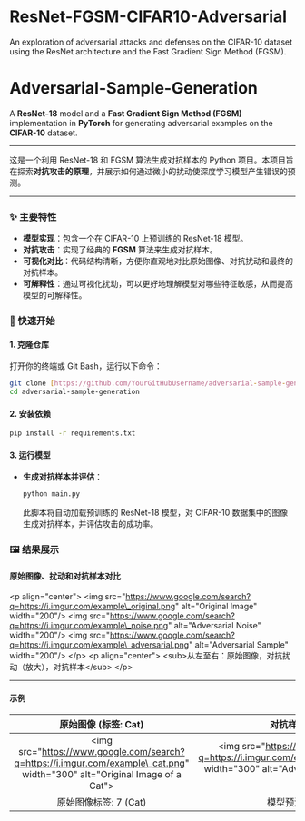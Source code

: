 # ResNet-FGSM-CIFAR10-Adversarial
An exploration of adversarial attacks and defenses on the CIFAR-10 dataset using the ResNet architecture and the Fast Gradient Sign Method (FGSM).
# Adversarial-Sample-Generation

A **ResNet-18** model and a **Fast Gradient Sign Method (FGSM)** implementation in **PyTorch** for generating adversarial examples on the **CIFAR-10** dataset.

-----

这是一个利用 ResNet-18 和 FGSM 算法生成对抗样本的 Python 项目。本项目旨在探索**对抗攻击的原理**，并展示如何通过微小的扰动使深度学习模型产生错误的预测。

-----

### ✨ 主要特性

* **模型实现**：包含一个在 CIFAR-10 上预训练的 ResNet-18 模型。
* **对抗攻击**：实现了经典的 **FGSM** 算法来生成对抗样本。
* **可视化对比**：代码结构清晰，方便你直观地对比原始图像、对抗扰动和最终的对抗样本。
* **可解释性**：通过可视化扰动，可以更好地理解模型对哪些特征敏感，从而提高模型的可解释性。

### 🚀 快速开始

#### 1\. 克隆仓库

打开你的终端或 Git Bash，运行以下命令：
```bash
git clone [https://github.com/YourGitHubUsername/adversarial-sample-generation.git](https://github.com/YourGitHubUsername/adversarial-sample-generation.git)
cd adversarial-sample-generation
````

#### 2\. 安装依赖

```bash
pip install -r requirements.txt
```

#### 3\. 运行模型

  * **生成对抗样本并评估**：

    ```bash
    python main.py
    ```

    此脚本将自动加载预训练的 ResNet-18 模型，对 CIFAR-10 数据集中的图像生成对抗样本，并评估攻击的成功率。

### 🖼️ 结果展示

#### 原始图像、扰动和对抗样本对比

\<p align="center"\>
\<img src="https://www.google.com/search?q=https://i.imgur.com/example\_original.png" alt="Original Image" width="200"/\>
\<img src="https://www.google.com/search?q=https://i.imgur.com/example\_noise.png" alt="Adversarial Noise" width="200"/\>
\<img src="https://www.google.com/search?q=https://i.imgur.com/example\_adversarial.png" alt="Adversarial Sample" width="200"/\>
\</p\>
\<p align="center"\>
\<sub\>从左至右：原始图像，对抗扰动（放大），对抗样本\</sub\>
\</p\>

-----

#### 示例

| 原始图像 (标签: Cat) | 对抗样本 (预测: Dog) |
|:---:|:---:|
| \<img src="https://www.google.com/search?q=https://i.imgur.com/example\_cat.png" width="300" alt="Original Image of a Cat"\> | \<img src="https://www.google.com/search?q=https://i.imgur.com/example\_adversarial\_cat.png" width="300" alt="Adversarial Image predicted as a Dog"\> |
| 原始图像标签: 7 (Cat) | 模型预测标签: 5 (Dog) |

```
```

